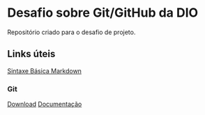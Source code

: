 # Desafio sobre Git/GitHub da DIO
Repositório criado para o desafio de projeto.

## Links úteis
[Sintaxe Básica Markdown](https://www.markdownguide.org/basic-syntax/)

### Git
[Download](https://git-scm.com/downloads)
[Documentação](https://git-scm.com/doc)
